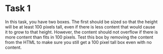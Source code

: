 # Task 1

In this task, you have two boxes. The first should be sized so that the height
will be at least 100 pixels tall, even if there is less content that would cause
it to grow to that height. However, the content should not overflow if there is
more content than fits in 100 pixels. Test this box by removing the content from
the HTML to make sure you still get a 100 pixel tall box even with no content.
